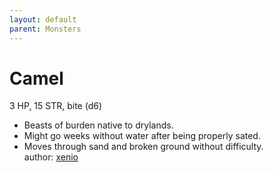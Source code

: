 ```yaml
---
layout: default
parent: Monsters 
--- 
```

# Camel
3 HP, 15 STR, bite (d6)  
- Beasts of burden native to drylands.  
- Might go weeks without water after being properly sated.  
- Moves through sand and broken ground without difficulty.  
author: [xenio](https://xenioinabottle.blogspot.com/2021/02/classic-monsters-for-cairnito-part-1.html) 
